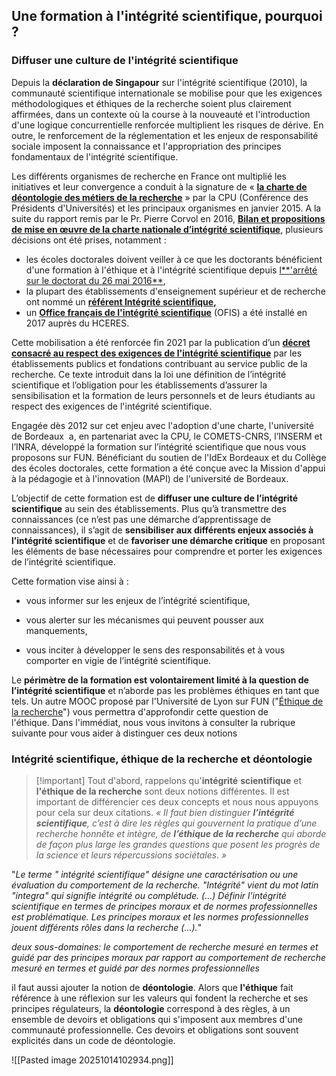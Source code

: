 ## Une formation à l'intégrité scientifique, pourquoi ?

### Diffuser une culture de l'intégrité scientifique

Depuis la **déclaration de Singapour** sur l'intégrité scientifique (2010), la communauté scientifique internationale se mobilise pour que les exigences méthodologiques et éthiques de la recherche soient plus clairement affirmées, dans un contexte où la course à la nouveauté et l'introduction d'une logique concurrentielle renforcée multiplient les risques de dérive. En outre, le renforcement de la réglementation et les enjeux de responsabilité sociale imposent la connaissance et l'appropriation des principes fondamentaux de l'intégrité scientifique.

Les différents organismes de recherche en France ont multiplié les initiatives et leur convergence a conduit à la signature de « [**la charte de déontologie des métiers de la recherche**](https://comite-ethique.cnrs.fr/charte/) » par la CPU (Conférence des Présidents d'Universités) et les principaux organismes en janvier 2015. A la suite du rapport remis par le Pr. Pierre Corvol en 2016, [**Bilan et propositions de mise en œuvre de la charte nationale d’intégrité scientifique**](http://cache.media.enseignementsup-recherche.gouv.fr/file/Actus/84/2/Rapport_Corvol_29-06-2016_601842.pdf), plusieurs décisions ont été prises, notamment :

- les écoles doctorales doivent veiller à ce que les doctorants bénéficient d'une formation à l'éthique et à l'intégrité scientifique depuis [l**'arrêté sur le doctorat du 26 mai 2016**](https://www.legifrance.gouv.fr/affichTexte.do?cidTexte=JORFTEXT000032587086&categorieLien=id),
- la plupart des établissements d'enseignement supérieur et de recherche ont nommé un **[référent Intégrité scientifique](http://www.hceres.fr/Les-referents-integrite-scientifique),**
- un **[Office français de l'intégrité scientifique](http://www.hceres.fr/PRESENTATION/Organisation/Office-francais-de-l-integrite-scientifique)** (OFIS) a été installé en 2017 auprès du HCERES.

Cette mobilisation a été renforcée fin 2021 par la publication d’un [**décret consacré au respect des exigences de l'intégrité scientifique**](https://www.legifrance.gouv.fr/jorf/id/JORFTEXT000044411360) par les établissements publics et fondations contribuant au service public de la recherche. Ce texte introduit dans la loi une définition de l’intégrité scientifique et l’obligation pour les établissements d’assurer la sensibilisation et la formation de leurs personnels et de leurs étudiants au respect des exigences de l'intégrité scientifique.

Engagée dès 2012 sur cet enjeu avec l'adoption d'une charte, l'université de Bordeaux  a, en partenariat avec la CPU, le COMETS-CNRS, l’INSERM et l’INRA, développé la formation sur l’intégrité scientifique que nous vous proposons sur FUN. Bénéficiant du soutien de l'IdEx Bordeaux et du Collège des écoles doctorales, cette formation a été conçue avec la Mission d'appui à la pédagogie et à l'innovation (MAPI) de l'université de Bordeaux.

L’objectif de cette formation est de **diffuser une culture de l’intégrité scientifique** au sein des établissements. Plus qu’à transmettre des connaissances (ce n’est pas une démarche d’apprentissage de connaissances), il s’agit de **sensibiliser aux différents enjeux associés à l’intégrité scientifique** et de **favoriser une démarche critique** en proposant les éléments de base nécessaires pour comprendre et porter les exigences de l’intégrité scientifique. 

Cette formation vise ainsi à :

- vous informer sur les enjeux de l’intégrité scientifique,  
    
- vous alerter sur les mécanismes qui peuvent pousser aux manquements,
- vous inciter à développer le sens des responsabilités et à vous comporter en vigie de l’intégrité scientifique. 

Le **périmètre de la formation est** **volontairement limité à la question de l’intégrité scientifique** et n’aborde pas les problèmes éthiques en tant que tels. Un autre MOOC proposé par l'Université de Lyon sur FUN ("[Éthique de la recherche](https://www.fun-mooc.fr/courses/course-v1:universite-lyon+91001+session03/about)") vous permettra d'approfondir cette question de l'éthique. Dans l'immédiat, nous vous invitons à consulter la rubrique suivante pour vous aider à distinguer ces deux notions

### Intégrité scientifique, éthique de la recherche et déontologie

>[!important] Tout d'abord, rappelons qu'**intégrité** **scientifique** et **l'éthique de la recherche** sont deux notions différentes. Il est important de différencier ces deux concepts et nous nous appuyons pour cela sur deux citations.
>_« Il faut bien distinguer **l’intégrité scientifique**, c’est à dire les règles qui gouvernent la pratique d’une recherche honnête et intègre, de **l’éthique de la recherche** qui aborde de façon plus large les grandes questions que posent les progrès de la science et leurs répercussions sociétales. »_

"_Le terme " intégrité scientifique" désigne une caractérisation ou une évaluation du comportement de la recherche. "Intégrité" vient du mot latin "integra" qui signifie intégrité ou complétude. (...) Définir l'intégrité scientifique en termes de principes moraux et de normes professionnelles est problématique. Les principes moraux et les normes professionnelles jouent différents rôles dans la recherche (...)._"

_deux sous-domaines: le comportement de recherche mesuré en termes et guidé par des principes moraux par rapport au comportement de recherche mesuré en termes et guidé par des normes professionnelles_

il faut aussi ajouter la notion de **déontologie**. Alors que **l'éthique** fait référence à une réflexion sur les valeurs qui fondent la recherche et ses principes régulateurs, la **déontologie** correspond à des règles, à un ensemble de devoirs et obligations qui s'imposent aux membres d'une communauté professionnelle. Ces devoirs et obligations sont souvent explicités dans un code de déontologie.

![[Pasted image 20251014102934.png]]

